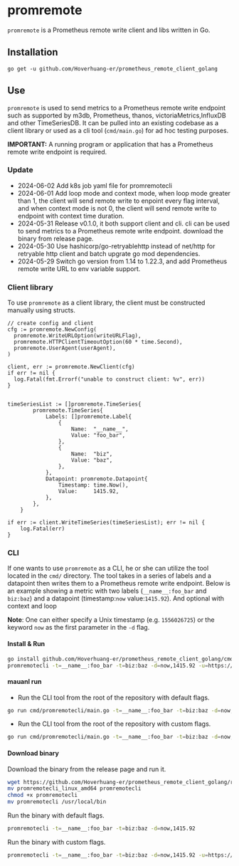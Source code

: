# promremote

`promremote` is a Prometheus remote write client and libs written in Go.

## Installation

`go get -u github.com/Hoverhuang-er/prometheus_remote_client_golang`

## Use

`promremote` is used to send metrics to a Prometheus remote write endpoint such as supported by 
m3db, Prometheus, thanos, victoriaMetrics,InfluxDB and other TimeSeriesDB. It can be pulled into
an existing codebase as a client library or used as a cli tool (`cmd/main.go`) for ad hoc testing
purposes.

**IMPORTANT:** A running program or application that has a Prometheus remote write endpoint is required.

### Update

- 2024-06-02 Add k8s job yaml file for promremotecli
- 2024-06-01 Add loop mode and context mode, when loop mode greater than 1, the client will send remote write to enpoint every flag interval, and when context mode is not 0, the client will send remote write to endpoint with context time duration.
- 2024-05-31 Release v0.1.0, it both support client and cli. cli can be used to send metrics to a Prometheus remote write endpoint. download the binary from release page.
- 2024-05-30 Use hashicorp/go-retryablehttp instead of net/http for retryable http client and batch upgrate go mod dependencies.
- 2024-05-29 Switch go version from 1.14 to 1.22.3, and add Prometheus remote write URL to env variable support.

### Client library

To use `promremote` as a client library, the client must be constructed manually using structs.

```golang
// create config and client
cfg := promremote.NewConfig(
  promremote.WriteURLOption(writeURLFlag),
  promremote.HTTPClientTimeoutOption(60 * time.Second),
  promremote.UserAgent(userAgent),
)

client, err := promremote.NewClient(cfg)
if err != nil {
  log.Fatal(fmt.Errorf("unable to construct client: %v", err))
}


timeSeriesList := []promremote.TimeSeries{
		promremote.TimeSeries{
			Labels: []promremote.Label{
				{
					Name:  "__name__",
					Value: "foo_bar",
				},
				{
					Name:  "biz",
					Value: "baz",
				},
			},
			Datapoint: promremote.Datapoint{
				Timestamp: time.Now(),
				Value:     1415.92,
			},
		},
	}

if err := client.WriteTimeSeries(timeSeriesList); err != nil {
	log.Fatal(err)
}
```


### CLI

If one wants to use `promremote` as a CLI, he or she can utilize the tool located in the `cmd/`
directory. The tool takes in a series of labels and a datapoint then writes them to a Prometheus
remote write endpoint. Below is an example showing a metric with two labels
(`__name__:foo_bar` and `biz:baz`) and a datapoint (timestamp:`now` value:`1415.92`). And optional with context and loop


**Note**: One can either specify a Unix timestamp (e.g. `1556026725`) or the keyword `now` as the
first parameter in the `-d` flag.

#### Install & Run

```bash
go install github.com/Hoverhuang-er/prometheus_remote_client_golang/cmd/promremotecli
promremotecli -t=__name__:foo_bar -t=biz:baz -d=now,1415.92 -u=https://promremotesample.hoverstudio.workers.dev/api/v1/write
```

#### mauanl run

- Run the CLI tool from the root of the repository with default flags.

```bash
go run cmd/promremotecli/main.go -t=__name__:foo_bar -t=biz:baz -d=now,1415.92
```

- Run the CLI tool from the root of the repository with custom flags.

```bash
go run cmd/promremotecli/main.go -t=__name__:foo_bar -t=biz:baz -d=now,1415.92 -u=https://promremotesample.hoverstudio.workers.dev/api/v1/write -c=30 -l=5
```

#### Download binary

Download the binary from the release page and run it.

```bash
wget https://github.com/Hoverhuang-er/prometheus_remote_client_golang/releases/download/v0.1.0/promremotecli_linux_amd64
mv promremotecli_linux_amd64 promremotecli
chmod +x promremotecli
mv promremotecli /usr/local/bin
```
Run the binary with default flags.
```bash
promremotecli -t=__name__:foo_bar -t=biz:baz -d=now,1415.92
```
Run the binary with custom flags.
```bash
promremotecli -t=__name__:foo_bar -t=biz:baz -d=now,1415.92 -u=https://promremotesample.hoverstudio.workers.dev/api/v1/write -c=30 -l=5
```